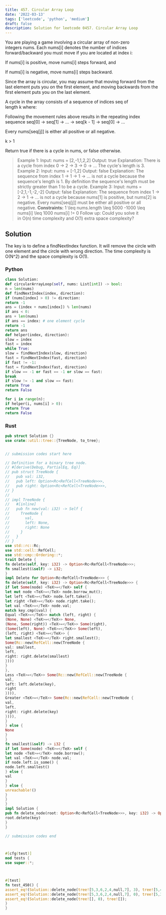 ```yaml
---
title: 457. Circular Array Loop
date: '2022-03-13'
tags: ['leetcode', 'python', 'medium']
draft: false
description: Solution for leetcode 0457. Circular Array Loop
---
```



You are playing a game involving a circular array of non-zero integers nums. Each nums[i] denotes the number of indices forward/backward you must move if you are located at index i:

If nums[i] is positive, move nums[i] steps forward, and

If nums[i] is negative, move nums[i] steps backward.

Since the array is circular, you may assume that moving forward from the last element puts you on the first element, and moving backwards from the first element puts you on the last element.

A cycle in the array consists of a sequence of indices seq of length k where:

Following the movement rules above results in the repeating index sequence seq[0] -> seq[1] -> ... -> seq[k - 1] -> seq[0] -> ...

Every nums[seq[j]] is either all positive or all negative.

k > 1

Return true if there is a cycle in nums, or false otherwise.

> Example 1:
> Input: nums <TeX>=</TeX> [2,-1,1,2,2]
> Output: true
> Explanation:
> There is a cycle from index 0 -> 2 -> 3 -> 0 -> ...
> The cycle's length is 3.
> Example 2:
> Input: nums <TeX>=</TeX> [-1,2]
> Output: false
> Explanation:
> The sequence from index 1 -> 1 -> 1 -> ... is not a cycle because the sequence's length is 1.
> By definition the sequence's length must be strictly greater than 1 to be a cycle.
> Example 3:
> Input: nums <TeX>=</TeX> [-2,1,-1,-2,-2]
> Output: false
> Explanation:
> The sequence from index 1 -> 2 -> 1 -> ... is not a cycle because nums[1] is positive, but nums[2] is negative.
> Every nums[seq[j]] must be either all positive or all negative.
**Constraints:**
> 1 <TeX>\leq</TeX> nums.length <TeX>\leq</TeX> 5000
> -1000 <TeX>\leq</TeX> nums[i] <TeX>\leq</TeX> 1000
> nums[i] !<TeX>=</TeX> 0
> Follow up: Could you solve it in O(n) time complexity and O(1) extra space complexity?


## Solution
The key is to define a findNextIndex function. It will remove the circle with one element and the circle with wrong direction. The time complexity is O(N^2) and the space complexity is O(1).



### Python
```python
class Solution:
def circularArrayLoop(self, nums: List[int]) -> bool:
n = len(nums)
def findNextIndex(index, direction):
if (nums[index] > 0) != direction:
return -1
ans = (index + nums[index]) % len(nums)
if ans < 0:
ans + len(nums)
if ans == index: # one element cycle
return -1
return ans
def helper(index, direction):
slow = index
fast = index
while True:
slow = findNextIndex(slow, direction)
fast = findNextIndex(fast, direction)
if fast != -1:
fast = findNextIndex(fast, direction)
if slow == -1 or fast == -1 or slow == fast:
break
if slow != -1 and slow == fast:
return True
return False

for i in range(n):
if helper(i, nums[i] > 0):
return True
return False
```


### Rust
```rust
pub struct Solution {}
use crate::util::tree::{TreeNode, to_tree};


// submission codes start here

// Definition for a binary tree node.
// #[derive(Debug, PartialEq, Eq)]
// pub struct TreeNode {
//   pub val: i32,
//   pub left: Option<Rc<RefCell<TreeNode>>>,
//   pub right: Option<Rc<RefCell<TreeNode>>>,
// }
//
// impl TreeNode {
//   #[inline]
//   pub fn new(val: i32) -> Self {
//     TreeNode {
//       val,
//       left: None,
//       right: None
//     }
//   }
// }
use std::rc::Rc;
use std::cell::RefCell;
use std::cmp::Ordering::*;
trait Delete {
fn delete(self, key: i32) -> Option<Rc<RefCell<TreeNode>>>;
fn smallest(&self) -> i32;
}
impl Delete for Option<Rc<RefCell<TreeNode>>> {
fn delete(self, key: i32) -> Option<Rc<RefCell<TreeNode>>> {
if let Some(node) <TeX>=</TeX> self {
let mut node <TeX>=</TeX> node.borrow_mut();
let left <TeX>=</TeX> node.left.take();
let right <TeX>=</TeX> node.right.take();
let val <TeX>=</TeX> node.val;
match key.cmp(&val) {
Equal <TeX>=</TeX>> match (left, right) {
(None, None) <TeX>=</TeX>> None,
(None, Some(right)) <TeX>=</TeX>> Some(right),
(Some(left), None) <TeX>=</TeX>> Some(left),
(left, right) <TeX>=</TeX>> {
let smallest <TeX>=</TeX> right.smallest();
Some(Rc::new(RefCell::new(TreeNode {
val: smallest,
left,
right: right.delete(smallest)
})))
}
},
Less <TeX>=</TeX>> Some(Rc::new(RefCell::new(TreeNode {
val,
left: left.delete(key),
right
}))),
Greater <TeX>=</TeX>> Some(Rc::new(RefCell::new(TreeNode {
val,
left,
right: right.delete(key)
}))),
}
} else {
None
}
}
fn smallest(&self) -> i32 {
if let Some(node) <TeX>=</TeX> self {
let node <TeX>=</TeX> node.borrow();
let val <TeX>=</TeX> node.val;
if node.left.is_some() {
node.left.smallest()
} else {
val
}
} else {
unreachable!()
}
}
}
impl Solution {
pub fn delete_node(root: Option<Rc<RefCell<TreeNode>>>, key: i32) -> Option<Rc<RefCell<TreeNode>>> {
root.delete(key)
}
}

// submission codes end



#[cfg(test)]
mod tests {
use super::*;



#[test]
fn test_450() {
assert_eq!(Solution::delete_node(tree![5,3,6,2,4,null,7], 3), tree![5,4,6,2,null,null,7]);
assert_eq!(Solution::delete_node(tree![5,3,6,2,4,null,7], 0), tree![5,3,6,2,4,null,7]);
assert_eq!(Solution::delete_node(tree![], 0), tree![]);
}
}

```
